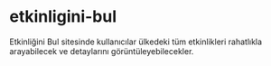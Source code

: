# etkinligini-bul
Etkinliğini Bul sitesinde kullanıcılar ülkedeki tüm etkinlikleri rahatlıkla arayabilecek ve detaylarını görüntüleyebilecekler.

